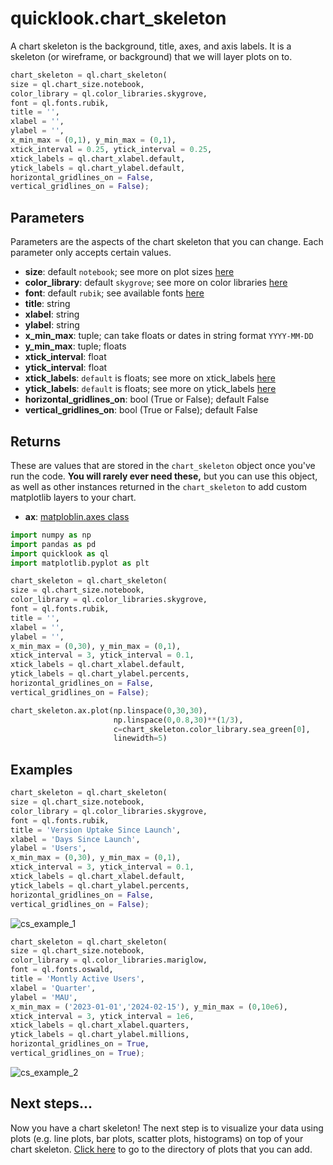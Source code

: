 # quicklook.chart_skeleton
A chart skeleton is the background, title, axes, and axis labels. It is a skeleton (or wireframe, or background) that we will layer plots on to.
```python
chart_skeleton = ql.chart_skeleton(
size = ql.chart_size.notebook,
color_library = ql.color_libraries.skygrove,
font = ql.fonts.rubik,
title = '',
xlabel = '',
ylabel = '',
x_min_max = (0,1), y_min_max = (0,1),
xtick_interval = 0.25, ytick_interval = 0.25,
xtick_labels = ql.chart_xlabel.default,
ytick_labels = ql.chart_ylabel.default,
horizontal_gridlines_on = False,
vertical_gridlines_on = False);
```

## Parameters
Parameters are the aspects of the chart skeleton that you can change. Each parameter only accepts certain values.
- **size**: default `notebook`; see more on plot sizes [here]()
- **color_library**: default `skygrove`; see more on color libraries [here]()
- **font**: default `rubik`; see available fonts [here]()
- **title**: string
- **xlabel**: string
- **ylabel**: string
- **x_min_max**: tuple; can take floats or dates in string format `YYYY-MM-DD`
- **y_min_max**: tuple; floats
- **xtick_interval**: float
- **ytick_interval**: float
- **xtick_labels**: `default` is floats; see more on xtick_labels [here]()
- **ytick_labels**: `default` is floats; see more on ytick_labels [here]()
- **horizontal_gridlines_on**: bool (True or False); default False
- **vertical_gridlines_on**: bool (True or False); default False

## Returns
These are values that are stored in the `chart_skeleton` object once you've run the code. **You will rarely ever need these,** but you can use this object, as well as other instances returned in the `chart_skeleton` to add custom matplotlib layers to your chart.
- **ax**: [matploblin.axes class](https://matplotlib.org/stable/api/axes_api.html)
```python
import numpy as np
import pandas as pd
import quicklook as ql
import matplotlib.pyplot as plt

chart_skeleton = ql.chart_skeleton(
size = ql.chart_size.notebook,
color_library = ql.color_libraries.skygrove,
font = ql.fonts.rubik,
title = '',
xlabel = '',
ylabel = '',
x_min_max = (0,30), y_min_max = (0,1),
xtick_interval = 3, ytick_interval = 0.1,
xtick_labels = ql.chart_xlabel.default,
ytick_labels = ql.chart_ylabel.percents,
horizontal_gridlines_on = False,
vertical_gridlines_on = False);

chart_skeleton.ax.plot(np.linspace(0,30,30),
                       np.linspace(0,0.8,30)**(1/3),
                       c=chart_skeleton.color_library.sea_green[0],
                       linewidth=5)
```
## Examples
```python
chart_skeleton = ql.chart_skeleton(
size = ql.chart_size.notebook,
color_library = ql.color_libraries.skygrove,
font = ql.fonts.rubik,
title = 'Version Uptake Since Launch',
xlabel = 'Days Since Launch',
ylabel = 'Users',
x_min_max = (0,30), y_min_max = (0,1),
xtick_interval = 3, ytick_interval = 0.1,
xtick_labels = ql.chart_xlabel.default,
ytick_labels = ql.chart_ylabel.percents,
horizontal_gridlines_on = False,
vertical_gridlines_on = False);
```
![cs_example_1](https://github.com/alexdsbreslav/quicklook/assets/21344372/2148ba7f-ccf4-4fc4-ac90-1e3a273de488)

```python
chart_skeleton = ql.chart_skeleton(
size = ql.chart_size.notebook,
color_library = ql.color_libraries.mariglow,
font = ql.fonts.oswald,
title = 'Montly Active Users',
xlabel = 'Quarter',
ylabel = 'MAU',
x_min_max = ('2023-01-01','2024-02-15'), y_min_max = (0,10e6),
xtick_interval = 3, ytick_interval = 1e6,
xtick_labels = ql.chart_xlabel.quarters,
ytick_labels = ql.chart_ylabel.millions,
horizontal_gridlines_on = True,
vertical_gridlines_on = True);
```
![cs_example_2](https://github.com/alexdsbreslav/quicklook/assets/21344372/82720ebd-8aa1-4d9a-a910-f6f66329e589)

## Next steps...
Now you have a chart skeleton! The next step is to visualize your data using plots (e.g. line plots, bar plots, scatter plots, histograms) on top of your chart skeleton. [Click here](https://github.com/alexdsbreslav/quicklook/tree/master/how_to_use_quicklook) to go to the directory of plots that you can add.
